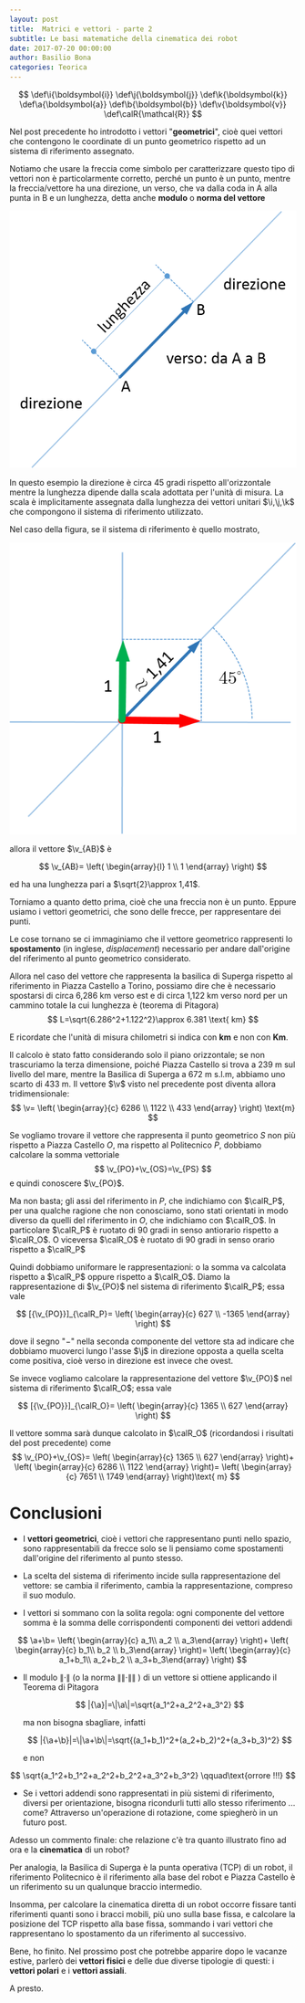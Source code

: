 ```yaml
---
layout: post
title:  Matrici e vettori - parte 2
subtitle: Le basi matematiche della cinematica dei robot
date: 2017-07-20 00:00:00
author: Basilio Bona
categories: Teorica
---
```

$$
\def\i{\boldsymbol{i}}
\def\j{\boldsymbol{j}}
\def\k{\boldsymbol{k}}
\def\a{\boldsymbol{a}}
\def\b{\boldsymbol{b}}
\def\v{\boldsymbol{v}}
\def\calR{\mathcal{R}}
$$

Nel post precedente ho introdotto i vettori "**geometrici**", cioè quei vettori che contengono le coordinate di un punto geometrico rispetto ad un sistema di riferimento assegnato.

Notiamo che usare la freccia come simbolo per caratterizzare questo tipo di vettori non è particolarmente corretto, perché un punto è un punto, mentre la freccia/vettore ha una direzione, un verso, che va dalla coda in A  alla punta in B e un lunghezza, detta anche **modulo** o **norma del vettore**

![](/assets/imgs/2017-07-10-Matrici-e-vettori-02.md/p82KHaj.png)

In questo esempio la direzione è circa 45 gradi rispetto all'orizzontale mentre la lunghezza dipende dalla scala adottata per l'unità di misura. La scala è implicitamente assegnata dalla lunghezza dei vettori unitari $\i,\j,\k$ che compongono il sistema di riferimento utilizzato.

Nel caso della figura, se il sistema di riferimento è quello mostrato,

![](/assets/imgs/2017-07-10-Matrici-e-vettori-02.md/EGfEXyr.png)

allora il vettore $\v_{AB}$  è

$$
\v_{AB}= \left( \begin{array}{l} 1 \\ 1 \end{array}  \right)
$$

ed ha una lunghezza pari a $\sqrt{2}\approx 1,41$.

Torniamo a quanto detto prima, cioè che una freccia non è un punto. Eppure usiamo i vettori geometrici, che sono delle frecce, per rappresentare dei punti.

Le cose tornano se ci immaginiamo che il vettore geometrico rappresenti lo **spostamento** (in inglese, *displacement*) necessario per andare dall'origine del riferimento al punto geometrico considerato.

Allora nel caso del vettore che rappresenta la basilica di Superga rispetto al riferimento in Piazza Castello a Torino, possiamo dire che è necessario spostarsi di circa 6,286 km verso est e di circa 1,122 km verso nord per un cammino totale la cui lunghezza è (teorema di Pitagora)
$$
L=\sqrt{6.286^2+1.122^2}\approx 6.381 \text{ km}
$$

E ricordate che l'unità di misura chilometri si indica con **km** e non con **Km**.

Il calcolo è stato fatto considerando solo il piano orizzontale; se non trascuriamo la terza dimensione, poiché Piazza Castello si trova a 239 m sul livello del mare, mentre la Basilica di Superga a 672 m s.l.m, abbiamo uno scarto di 433 m. Il vettore $\v$ visto nel precedente post diventa allora tridimensionale:
$$
\v= \left( \begin{array}{c} 6286 \\ 1122 \\ 433 \end{array}  \right) \text{m}
$$

Se vogliamo trovare il vettore che rappresenta il punto geometrico $S$ non più rispetto a Piazza Castello $O$, ma rispetto al Politecnico $P$, dobbiamo calcolare la somma vettoriale
$$
\v_{PO}+\v_{OS}=\v_{PS}
$$
e quindi conoscere $\v_{PO}$.

Ma non basta; gli assi del riferimento in $P$, che indichiamo con $\calR_P$, per una qualche ragione che non conosciamo, sono stati orientati in modo diverso da quelli del riferimento in $O$, che indichiamo con $\calR_O$. In particolare $\calR_P$ è ruotato di 90 gradi in senso antiorario rispetto a  $\calR_O$. O viceversa $\calR_O$ è ruotato di 90 gradi in senso orario rispetto a  $\calR_P$

Quindi dobbiamo uniformare le rappresentazioni: o la somma va calcolata rispetto a $\calR_P$ oppure rispetto a $\calR_O$. Diamo la rappresentazione di $\v_{PO}$ nel sistema di riferimento $\calR_P$; essa vale

$$
[{\v_{PO}}]_{\calR_P}= \left( \begin{array}{c} 627 \\ -1365 \end{array}  \right)
$$

dove il segno "$-$" nella seconda componente del vettore sta ad indicare che dobbiamo muoverci  lungo l'asse $\j$ in direzione opposta a quella scelta come positiva, cioè verso in direzione est invece che ovest.

Se invece vogliamo calcolare la rappresentazione del vettore $\v_{PO}$ nel sistema di riferimento $\calR_O$; essa vale

$$
[{\v_{PO}}]_{\calR_O}= \left( \begin{array}{c} 1365 \\ 627 \end{array}  \right)
$$

Il vettore somma sarà dunque calcolato in $\calR_O$ (ricordandosi i risultati del post precedente) come
$$
\v_{PO}+\v_{OS}= \left( \begin{array}{c} 1365 \\ 627 \end{array}  \right)+
 \left( \begin{array}{c} 6286 \\ 1122 \end{array}  \right)=
  \left( \begin{array}{c} 7651 \\ 1749 \end{array}  \right)\text{ m}
$$

# Conclusioni

 - I **vettori geometrici**, cioè i vettori che rappresentano punti nello spazio, sono rappresentabili da frecce solo se li pensiamo come spostamenti dall'origine del riferimento al punto stesso.

 - La scelta del sistema di riferimento incide sulla rappresentazione del vettore: se cambia il riferimento, cambia la rappresentazione, compreso il suo modulo.

 - I vettori si sommano con la solita regola: ogni componente del vettore somma è la somma delle corrispondenti componenti dei vettori addendi

 $$
  \a+\b=
  \left( \begin{array}{c} a_1\\ a_2 \\ a_3\end{array}  \right)+
  \left( \begin{array}{c} b_1\\ b_2 \\ b_3\end{array}  \right)=
  \left( \begin{array}{c} a_1+b_1\\ a_2+b_2 \\ a_3+b_3\end{array}  \right)
 $$

 - Il modulo  $\|\cdot\|$ (o la norma $\|\|\cdot\|\|$ ) di un vettore si ottiene applicando il Teorema di Pitagora

   $$
   |{\a}|=\|\a\|=\sqrt{a_1^2+a_2^2+a_3^2}
   $$

	ma non bisogna sbagliare, infatti

   $$
   |{\a+\b}|=\|\a+\b\|=\sqrt{(a_1+b_1)^2+(a_2+b_2)^2+(a_3+b_3)^2}
   $$
 
	e non

$$
\sqrt{a_1^2+b_1^2+a_2^2+b_2^2+a_3^2+b_3^2} \qquad\text{orrore !!!}
$$

 - Se i vettori addendi sono rappresentati in più sistemi di riferimento, diversi per orientazione, bisogna ricondurli tutti allo stesso riferimento ... come? Attraverso un'operazione di rotazione, come spiegherò in un futuro post.

Adesso un commento finale: che relazione c'è tra quanto illustrato fino ad ora e la **cinematica** di un robot?

Per analogia, la Basilica di Superga è la punta operativa (TCP) di un robot, il riferimento Politecnico è il riferimento alla base del robot e Piazza Castello è un riferimento su un qualunque braccio intermedio.

Insomma, per calcolare la cinematica diretta di un robot occorre fissare tanti riferimenti quanti sono i bracci mobili, più uno sulla base fissa, e calcolare la posizione del TCP rispetto alla base fissa, sommando i vari vettori che rappresentano lo spostamento da un riferimento al successivo.

Bene, ho finito. Nel prossimo post che potrebbe apparire dopo le vacanze estive, parlerò dei **vettori fisici** e delle due diverse tipologie di questi: i **vettori polari** e i **vettori assiali**.

A presto.

